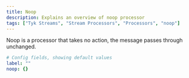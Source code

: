 ```yaml
---
title: Noop
description: Explains an overview of noop processor
tags: ["Tyk Streams", "Stream Processors", "Processors", "noop"]
---
```


Noop is a processor that takes no action, the message passes through unchanged.

```yml
# Config fields, showing default values
label: ""
noop: {}
```
